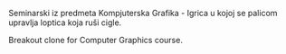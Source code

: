 Seminarski iz predmeta Kompjuterska Grafika - Igrica u kojoj se palicom upravlja loptica koja ruši cigle.

Breakout clone for Computer Graphics course.
